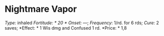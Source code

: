 ﻿---
name: Nightmare Vapor
type: inhaled
fortitude: 20
onset: —
frequency: 1/rd. for 6 rds
effect:
  "1 Wis dmg and Confused 1 rd."
cure: 2 saves
price: 1,8
---

# Nightmare Vapor
 *Type:* inhaled
*Fortitude: * 20 * Onset:* —;  *Frequency*: 1/rd. for 6 rds;  *Cure:* 2 saves; 
*Effect: * 1 Wis dmg and Confused 1 rd.
*Price: * 1,8
